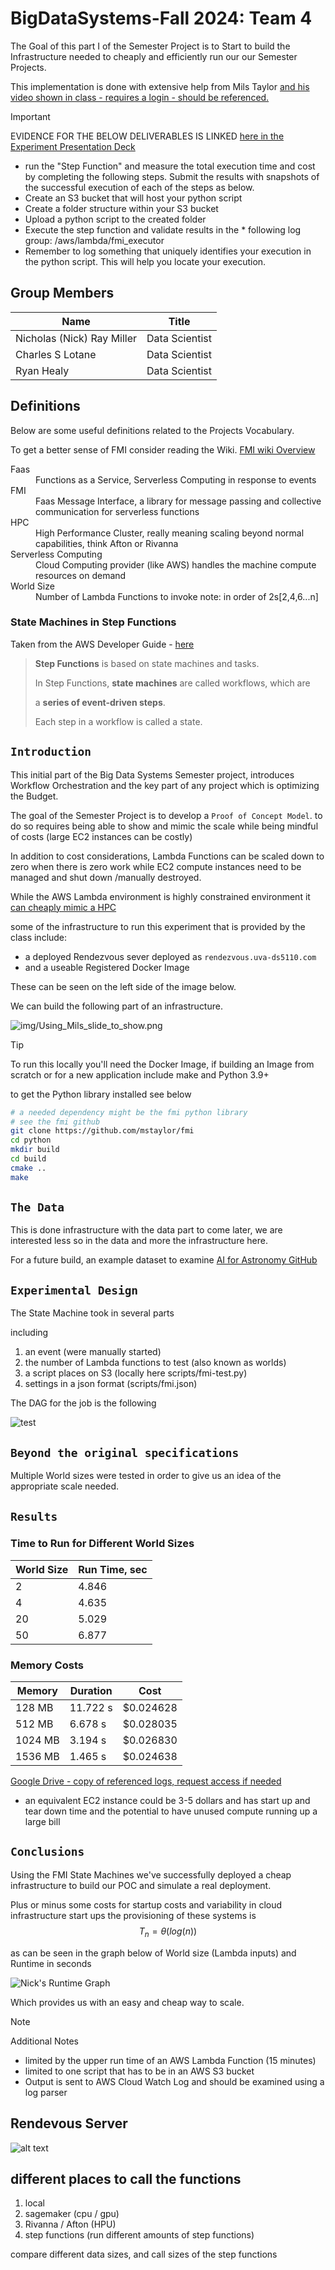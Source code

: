# BigDataSystems-Fall 2024: Team 4

The Goal of this part I of the Semester Project is to Start to build the Infrastructure needed to cheaply and efficiently run our our Semester Projects.

This implementation is done with extensive help from Mils Taylor [and his video shown in class - requires a login - should be referenced.](https://canvas.its.virginia.edu/courses/121565/pages/week-5-chapter-5?module_item_id=1220355)

>[!IMPORTANT]
> EVIDENCE FOR THE BELOW DELIVERABLES IS LINKED [here in the Experiment Presentation Deck](https://urldefense.com/v3/__https://docs.google.com/presentation/d/1zM3HT7Acrm1_QnIXYtRWA2U9EY-exZmhUDNPxALn-Yk/edit*slide=id.g30938d23901_0_836__;Iw!!OFBJNr4F2A!U9C-FlIxwd20apdomzXIdl8H4K31jl-z9rYPCLpPYNlyn5egtwWjld7yT-fU4PLjtl2ff7hg_69GTO9PYKqv$)
>
>* run the "Step Function" and measure the total execution time and cost by completing the following steps. Submit the results with snapshots of the successful execution of each of the steps as below. 
>* Create an S3 bucket that will host your python script
>* Create a folder structure within your S3 bucket
>* Upload a python script to the created folder
>* Execute the step function and validate results in the * following log group: /aws/lambda/fmi_executor
>* Remember to log something that uniquely identifies your execution in the python script. This will help you locate your execution.




## Group Members

| Name | Title |
|------|------|
|  Nicholas (Nick) Ray Miller    |  Data Scientist    |
|  Charles S Lotane    |  Data Scientist    |
|  Ryan Healy     |  Data Scientist    |

## Definitions

Below are some useful definitions related to the Projects Vocabulary.

To get a better sense of FMI consider reading the Wiki.
[FMI wiki Overview](https://github.com/mstaylor/fmi/wiki/Aws)

<dl>
  <dt>Faas</dt>
  <dd>Functions as a Service, Serverless Computing in response to events</dd>

  <dt>FMI</dt>
  <dd>Faas Message Interface, a library for message passing and collective communication for serverless functions</dd>

  <dt>HPC</dt>
  <dd>High Performance Cluster, really meaning scaling beyond normal capabilities, think Afton or Rivanna </dd>
  
  <dt>Serverless Computing</dt>
  <dd>Cloud Computing provider (like AWS) handles the machine compute resources on demand</dd>

  <dt>World Size</dt>
  <dd>Number of Lambda Functions to invoke note: in order of 2s[2,4,6...n]</dd>

</dl>

### State Machines in Step Functions

Taken from the AWS Developer Guide - [here](https://docs.aws.amazon.com/step-functions/latest/dg/concepts-statemachines.html)

> **Step Functions** is based on state machines and tasks.
>
> In Step Functions, **state machines** are called workflows, which are
>
> a **series of event-driven steps**.
>
> Each step in a workflow is called a state.

## `Introduction`

This initial part of the Big Data Systems Semester project, introduces Workflow Orchestration and the key part of any project which is optimizing the Budget.

The goal of the Semester Project is to develop a `Proof of Concept Model`. to do so requires being able to show and mimic the scale while being mindful of costs (large EC2 instances can be costly)

In addition to cost considerations, Lambda Functions can be scaled down to zero when there is zero work while EC2 compute instances need to be managed and shut down /manually destroyed.

While the AWS Lambda environment is highly constrained environment it [can cheaply mimic a HPC](https://arxiv.org/abs/2305.08763)

some of the infrastructure to run this experiment that is provided by the class include:

* a deployed Rendezvous sever deployed as `rendezvous.uva-ds5110.com`
* and a useable Registered Docker Image

These can be seen on the left side of the image below.

We can build the following part of an infrastructure.

![img/Using_Mils_slide_to_show.png](img/using_Mils_slide_to_show.png)

>[!TIP]
 To run this locally you'll need the Docker Image, if building an Image from scratch or for a new application include make and Python 3.9+

 to get the Python library installed see below

```bash
# a needed dependency might be the fmi python library
# see the fmi github
git clone https://github.com/mstaylor/fmi
cd python
mkdir build
cd build
cmake ..
make
```

## `The Data`

This is done infrastructure with the data part to come later, we are interested less so in the data and more the infrastructure here.

For a future build, an example dataset to examine
[AI for Astronomy GitHub](https://github.com/UVA-MLSys/AI-for-Astronomy/tree/main)

## `Experimental Design`

The State Machine took in several parts

including

1) an event (were manually started)
2) the number of Lambda functions to test (also known as worlds)
3) a script places on S3 (locally here scripts/fmi-test.py)
4) settings in a json format (scripts/fmi.json)

The DAG for the job is the following

![test](img/stepfunctions_graph.png)

## `Beyond the original specifications`

Multiple World sizes were tested in order to give us an idea of the appropriate scale needed.

## `Results`

### Time to Run for Different World Sizes

| World Size | Run Time, sec |
|------|------|
| 2 | 4.846 |
| 4 | 4.635 |
| 20 | 5.029 |
| 50 | 6.877 |

### Memory Costs

| Memory | Duration | Cost |
|------|------|------|
| 128 MB | 11.722 s | $0.024628 |
| 512 MB | 6.678 s | $0.028035 |
| 1024 MB | 3.194 s | $0.026830 |
| 1536 MB | 1.465 s | $0.024638 |

[Google Drive - copy of referenced logs, request access if needed](https://docs.google.com/spreadsheets/d/1bSQFHwop4_Ki_NDmygVB1IjslVpnG32vNwmEyj1rDBA/edit?gid=1467612570#gid=1467612570)

* an equivalent EC2 instance could be 3-5 dollars and has start up and tear down time and the potential to have unused compute running up a large bill
  
## `Conclusions`

Using the FMI State Machines we've successfully deployed a cheap infrastructure to build our POC and simulate a real deployment.

Plus or minus some costs for startup costs and variability in cloud infrastructure start ups the provisioning of these systems is
$$T_n = \theta(log(n))$$

as can be seen in the graph below of World size (Lambda inputs) and Runtime in seconds

![Nick's Runtime Graph](img/runtime_graph.png)

Which provides us with an easy and cheap way to scale.



>[!NOTE]
> Additional Notes
>
>* limited by the upper run time of an AWS Lambda Function (15 minutes)
>* limited to one script that has to be in an AWS S3 bucket
>* Output is sent to AWS Cloud Watch Log and should be examined using a log parser

<!-- <details><summary> META: What should be in each Section</summary>

[Canvas Source of Project Specs](https://canvas.its.virginia.edu/courses/121565/pages/review-semester-project?module_item_id=1220357)

* `Introduction`: Describe your project scenario. Starting out, what did you hope to accomplish/learn?
  
* `The Data`: Describe your data set and its significance. Where did you obtain this data set from? Why did you choose the data set that you did? Indicate if you carried out any preprocessing/data cleaning/outlier removal, and so on to sanitize your data.
  
* `Experimental Design`: Describe briefly your process, starting from where you obtained your data all the way to means of obtaining results/output.

* `Beyond the original specifications`: Highlight clearly what things you did that went beyond the original specifications. That is, discuss what you implemented that would count toward the extra-credit portion of this project (see section below).
  
* `Results`: Display and discuss the results. Describe what you have learned and mention the relevance/significance of the results you have obtained.
  
* `Testing`: Describe what testing you did. Describe the unit tests that you wrote. Show a sample run of 1 or 2 of your tests (screen captures or copy-and-paste is fine).
  
* `Conclusions`: Summarize your findings, explain how these results could be used by others (if applicable), and describe ways you could improve your program. You could describe ways you might like to expand the functionality of your program if given more time.

</details> -->



## Rendevous Server

![alt text](image.png)


## different places to call the functions

1) local
2) sagemaker (cpu / gpu)
3) Rivanna / Afton (HPU)
4) step functions (run different amounts of step functions)

compare different data sizes, and call sizes of the step functions
